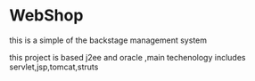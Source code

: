 WebShop
=======

this is a simple of  the backstage management system

this project is based j2ee and oracle ,main techenology includes servlet,jsp,tomcat,struts
